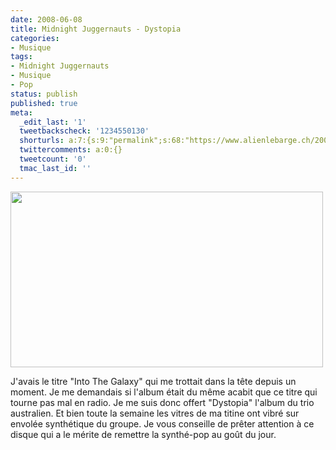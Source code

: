 ```yaml
---
date: 2008-06-08
title: Midnight Juggernauts - Dystopia
categories:
- Musique
tags:
- Midnight Juggernauts
- Musique
- Pop
status: publish
published: true
meta:
  _edit_last: '1'
  tweetbackscheck: '1234550130'
  shorturls: a:7:{s:9:"permalink";s:68:"https://www.alienlebarge.ch/2008/06/08/midnight-juggernauts-dystopia/";s:7:"tinyurl";s:25:"https://tinyurl.com/dgo564";s:4:"isgd";s:17:"https://is.gd/ikdr";s:5:"bitly";s:20:"https://bit.ly/2AKipk";s:5:"snipr";s:22:"https://snipr.com/b9x7i";s:5:"snurl";s:22:"https://snurl.com/b9x7i";s:7:"snipurl";s:24:"https://snipurl.com/b9x7i";}
  twittercomments: a:0:{}
  tweetcount: '0'
  tmac_last_id: ''
---
```

<img class="alignnone size-medium wp-image-532" title="Midnight Juggernauts" src="https://dlgjp9x71cipk.cloudfront.net/2008/06/midnightjuggernauts.png" alt="" width="500" height="281" />

J'avais le titre "Into The Galaxy" qui me trottait dans la tête depuis un moment. Je me demandais si l'album était du même acabit que ce titre qui tourne pas mal en radio. Je me suis donc offert "Dystopia" l'album du trio australien. Et bien toute la semaine les vitres de ma titine ont vibré sur envolée synthétique du groupe. Je vous conseille de prêter attention à ce disque qui a le mérite de remettre la synthé-pop au goût du jour.

<!--more-->

<object classid="clsid:d27cdb6e-ae6d-11cf-96b8-444553540000" width="425" height="344" codebase="https://download.macromedia.com/pub/shockwave/cabs/flash/swflash.cab#version=6,0,40,0"><param name="src" value="https://www.youtube.com/v/J6SKNEYvZvQ&amp;hl=en" /><embed type="application/x-shockwave-flash" width="425" height="344" src="https://www.youtube.com/v/J6SKNEYvZvQ&amp;hl=en"></embed></object> 
